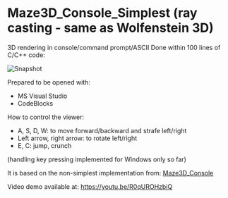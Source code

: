 # Maze3D_Console_Simplest (ray casting - same as Wolfenstein 3D)
3D rendering in console/command prompt/ASCII
Done within 100 lines of C/C++ code:

![Snapshot](/Snapshot.gif)

Prepared to be opened with:
- MS Visual Studio
- CodeBlocks

How to control the viewer:
- A, S, D, W: to move forward/backward and strafe left/right
- Left arrow, right arrow: to rotate left/right
- E, C: jump, crunch

(handling key pressing implemented for Windows only so far)

It is based on the non-simplest implementation from: [Maze3D_Console](https://github.com/cpocol/Maze3D_Console)

Video demo available at: https://youtu.be/R0qUROHzbiQ
